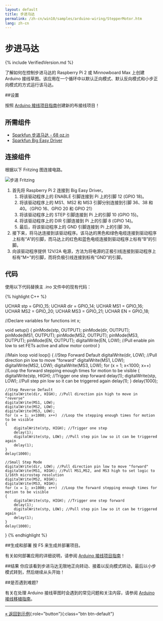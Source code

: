 ```yaml
---
layout: default
title: 步进马达
permalink: /zh-cn/win10/samples/arduino-wiring/StepperMotor.htm
lang: zh-cn
---
```


# 步进马达

{% include VerifiedVersion.md %}

了解如何在控制步进马达的 Raspberry Pi 2 或 Minnowboard Max 上创建 Arduino 接线草图。该应用在一个循环中以默认正向模式、默认反向模式和小步正向模式的方式运行该马达。

##设置

按照 [Arduino 接线项目指南]({{site.baseurl}}/{{page.lang}}/win10/ArduinoWiringProjectGuide.htm)创建新的布接线项目！

## 所需组件
* [Sparkfun 步进马达 - 68 oz.in](https://www.sparkfun.com/products/10846)
* [Sparkfun Big Easy Driver](https://www.sparkfun.com/products/12859)

## 连接组件

根据以下 Fritzing 图连接电路。

![步进 Fritzing]({{site.baseurl}}/Resources/images/arduino_wiring/StepperMotorFritz.PNG)

1. 首先将 Raspberry Pi 2 连接到 Big Easy Driver。
   1. 将该驱动程序上的 ENABLE 引脚连接到 Pi 上的引脚 12 \(GPIO 18\)。
   2. 将该驱动程序上的 MS1、MS2 和 MS3 引脚分别连接到引脚 36、38 和 40。（GPIO 16、GPIO 20 和 GPIO 21）
   3. 将该驱动程序上的 STEP 引脚连接到 Pi 上的引脚 10 \(GPIO 15\)。
   4. 将该驱动程序上的 DIR 引脚连接到 Pi 上的引脚 8 \(GPIO 14\)。
   5. 最后，将该驱动程序上的 GND 引脚连接到 Pi 上的引脚 39。
2. 接下来，将马达连接到该驱动程序。该马达的黑色和绿色电缆连接到驱动程序上标有“A”的引脚，而马达上的红色和蓝色电缆连接到驱动程序上标有“B”的引脚。
3. 向该驱动程序提供 12V/2A 电源，方法为将电源的正极引线连接到驱动程序上标有“M+”的引脚，而将负极引线连接到标有“GND”的引脚。

## 代码

使用以下代码替换主 .ino 文件中的现有代码：

{% highlight C++ %}

UCHAR stp = GPIO_15;
UCHAR dir = GPIO_14;
UCHAR MS1 = GPIO_16;
UCHAR MS2 = GPIO_20;
UCHAR MS3 = GPIO_21;
UCHAR EN = GPIO_18;

//Declare variables for functions
int x;

void setup() {
	pinMode(stp, OUTPUT);
	pinMode(dir, OUTPUT);
	pinMode(MS1, OUTPUT);
	pinMode(MS2, OUTPUT);
	pinMode(MS3, OUTPUT);
	pinMode(EN, OUTPUT);
	digitalWrite(EN, LOW); //Pull enable pin low to set FETs active and allow motor control
}

//Main loop
void loop() {
	//Step Forward Default
	digitalWrite(dir, LOW); //Pull direction pin low to move "forward"
	digitalWrite(MS1, LOW);
	digitalWrite(MS2, LOW);
	digitalWrite(MS3, LOW);
	for (x = 1; x<1000; x++)  //Loop the forward stepping enough times for motion to be visible
	{
		digitalWrite(stp, HIGH); //Trigger one step forward
		delay(1);
		digitalWrite(stp, LOW); //Pull step pin low so it can be triggered again
		delay(1);
	}
	delay(1000);
	
	//Step Reverse Default
	digitalWrite(dir, HIGH); //Pull direction pin high to move in "reverse"
	digitalWrite(MS1, LOW);
	digitalWrite(MS2, LOW);
	digitalWrite(MS3, LOW);
	for (x = 1; x<1000; x++)  //Loop the stepping enough times for motion to be visible
	{
		digitalWrite(stp, HIGH); //Trigger one step
		delay(1);
		digitalWrite(stp, LOW); //Pull step pin low so it can be triggered again
		delay(1);
	}
	delay(1000);

	//Small Step Mode
	digitalWrite(dir, LOW); //Pull direction pin low to move "forward"
	digitalWrite(MS1, HIGH); //Pull MS1,MS2, and MS3 high to set logic to 1/16th microstep resolution
	digitalWrite(MS2, HIGH);
	digitalWrite(MS3, HIGH);
	for (x = 1; x<1000; x++)  //Loop the forward stepping enough times for motion to be visible
	{
		digitalWrite(stp, HIGH); //Trigger one step forward
		delay(1);
		digitalWrite(stp, LOW); //Pull step pin low so it can be triggered again
		delay(1);
	}
	delay(1000);
}
{% endhighlight %}


##生成和部署
按 F5 来生成并部署项目。

有关如何部署应用的详细说明，请参阅 [Arduino 接线项目指南]({{site.baseurl}}/{{page.lang}}/win10/ArduinoWiringProjectGuide.htm)！

##结果
你应该看到步进马达无限地正向转动、接着以反向模式转动，最后以小步模式转到，然后继续从头开始！

##是否遇到难题?

有关在处理 Arduino 接线草图时会遇到的常见问题和关注内容，请参阅 [Arduino 接线移植指南]({{site.baseurl}}/{{page.lang}}/win10/ArduinoWiringPortingGuide.htm)。

---

[&laquo; 返回到示例]({{site.baseurl}}/{{page.lang}}/win10/StartCoding.htm){:role="button"}{:class="btn btn-default"}

